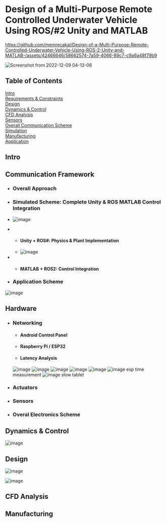 # Design of a Multi-Purpose Remote Controlled Underwater Vehicle Using ROS/#2 Unity and MATLAB 



https://github.com/memrecakal/Design-of-a-Multi-Purpose-Remote-Controlled-Underwater-Vehicle-Using-ROS-2-Unity-and-MATLAB-/assets/42466646/58662574-7a59-4066-89c7-c9a6a48f79b9



![Screenshot from 2022-12-09 04-13-06](https://github.com/memrecakal/Design-of-a-Multi-Purpose-Remote-Controlled-Underwater-Vehicle-Using-ROS-2-Unity-and-MATLAB-/assets/42466646/86a9250d-d84f-4fc0-8f5a-6e96336f312b)


## Table of Contents  
[Intro](#intro)  
[Requirements & Constraints](#Requirements-&-Constraints)  
[Design](#design)  
[Dynamics & Control](#dynamicscontrol)  
[CFD Analysis](#cfd)  
[Sensors](#sensors)  
[Overall Communication Scheme](#overallcomm)  
[Simulation](#simulation)  
[Manufacturing](#manuf)  
[Application](#application)  


## Intro

## Communication Framework
* ### Overall Approach
* ### Simulated Scheme: Complete Unity & ROS MATLAB Control Integration
* ![image](https://github.com/memrecakal/Design-of-a-Multi-Purpose-Remote-Controlled-Underwater-Vehicle-Using-ROS-2-Unity-and-MATLAB-/assets/42466646/bd298083-f39a-47ee-aba1-2502b9cc0714)

*   - #### Unity + ROS#: Physics & Plant Implementation
    - ![image](https://github.com/memrecakal/Design-of-a-Multi-Purpose-Remote-Controlled-Underwater-Vehicle-Using-ROS-2-Unity-and-MATLAB-/assets/42466646/4c5ac077-d3c0-4aca-9f2d-831b5bbd0c4b)

*   - #### MATLAB + ROS2: Control Integration

* ### Application Scheme
![image](https://github.com/memrecakal/Design-of-a-Multi-Purpose-Remote-Controlled-Underwater-Vehicle-Using-ROS-2-Unity-and-MATLAB-/assets/42466646/4d201027-3676-40e6-9ce7-661b579bac96)

## Hardware
* ### Networking
  - #### Android Control Panel
  - #### Raspberry Pi /  ESP32
  - #### Latency Analysis
  ![image](https://github.com/memrecakal/Design-of-a-Multi-Purpose-Remote-Controlled-Underwater-Vehicle-Using-ROS-2-Unity-and-MATLAB-/assets/42466646/946cba39-f76f-4c17-a6f9-a426141222bd)
  ![image](https://github.com/memrecakal/Design-of-a-Multi-Purpose-Remote-Controlled-Underwater-Vehicle-Using-ROS-2-Unity-and-MATLAB-/assets/42466646/3de87b6a-09c0-4aa0-b3ec-0d607de55c54)
  ![image](https://github.com/memrecakal/Design-of-a-Multi-Purpose-Remote-Controlled-Underwater-Vehicle-Using-ROS-2-Unity-and-MATLAB-/assets/42466646/89b6d2f2-4b48-4423-804a-ec7ac8bda769)
  ![image](https://github.com/memrecakal/Design-of-a-Multi-Purpose-Remote-Controlled-Underwater-Vehicle-Using-ROS-2-Unity-and-MATLAB-/assets/42466646/78531717-c70d-4ede-8676-a6d6cf6327a3)
  ![image](https://github.com/memrecakal/Design-of-a-Multi-Purpose-Remote-Controlled-Underwater-Vehicle-Using-ROS-2-Unity-and-MATLAB-/assets/42466646/5c2669f2-9059-4d0f-972b-94f0c713a8ac)
  ![image](https://github.com/memrecakal/Design-of-a-Multi-Purpose-Remote-Controlled-Underwater-Vehicle-Using-ROS-2-Unity-and-MATLAB-/assets/42466646/1a11cb74-2f9e-4627-ab96-7acf17e42b28) esp time measurement
  ![image](https://github.com/memrecakal/Design-of-a-Multi-Purpose-Remote-Controlled-Underwater-Vehicle-Using-ROS-2-Unity-and-MATLAB-/assets/42466646/2d03d7f3-b234-4a0d-8567-ea40d7720d95) slow tablet

* ### Actuators
* ### Sensors
* ### Overal Electronics Scheme





## Dynamics & Control

![image](https://github.com/memrecakal/Design-of-a-Multi-Purpose-Remote-Controlled-Underwater-Vehicle-Using-ROS-2-Unity-and-MATLAB-/assets/42466646/0f5b07e2-5f33-486d-a381-42d62917e081)

## Design
![image](https://github.com/memrecakal/Design-of-a-Multi-Purpose-Remote-Controlled-Underwater-Vehicle-Using-ROS-2-Unity-and-MATLAB-/assets/42466646/d5ebc5e2-90df-459d-8b28-87b4527c61cd)

![image](https://github.com/memrecakal/Design-of-a-Multi-Purpose-Remote-Controlled-Underwater-Vehicle-Using-ROS-2-Unity-and-MATLAB-/assets/42466646/d05de9f7-c364-46f6-8143-1773c43d238f)

## CFD Analysis

## Manufacturing


